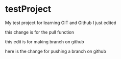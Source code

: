 # testProject
My test project for learning GIT and Github
I just edited

this change is for the pull function

this edit is for making branch on github

here is the change for pushing a branch on github